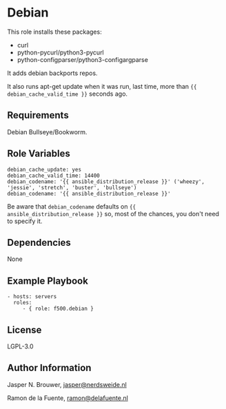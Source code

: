 Debian
========

This role installs these packages:

* curl
* python-pycurl/python3-pycurl
* python-configparser/python3-configargparse

It adds debian backports repos. 

It also runs apt-get update when it was run, last time, more than `{{ debian_cache_valid_time }}` seconds ago.

Requirements
------------

Debian Bullseye/Bookworm.

Role Variables
--------------

    debian_cache_update: yes
    debian_cache_valid_time: 14400
    debian_codename: '{{ ansible_distribution_release }}' ('wheezy', 'jessie', 'stretch', 'buster', 'bullseye')
    debian_codename: '{{ ansible_distribution_release }}'

Be aware that `debian_codename` defaults on `{{ ansible_distribution_release }}` so, most of the chances, you don't need to specify it.


Dependencies
-------------------------

None

Example Playbook
-------------------------

    - hosts: servers
      roles:
         - { role: f500.debian }

License
-------

LGPL-3.0

Author Information
------------------

Jasper N. Brouwer, jasper@nerdsweide.nl

Ramon de la Fuente, ramon@delafuente.nl
